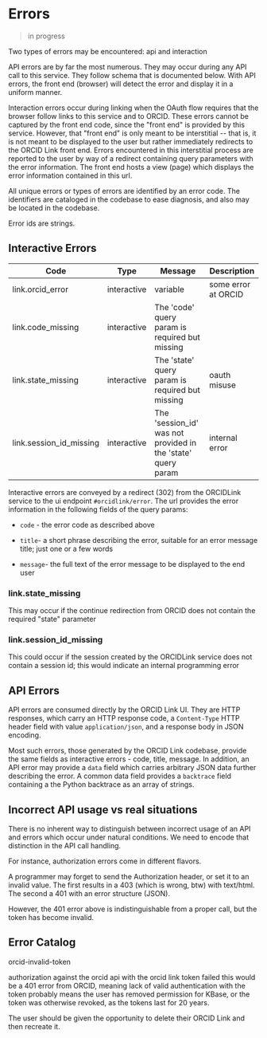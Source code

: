# Errors

> in progress 
 
Two types of errors may be encountered: api and interaction

API errors are by far the most numerous. They may occur during any API call to this service. They follow schema that is documented below. With API errors, the front end (browser) will detect the error and display it in a uniform manner.

Interaction errors occur during linking when the OAuth flow requires that the browser  follow links to this service and to ORCID. These errors cannot be captured by the front end code, since the "front end" is provided by this service. However, that "front end" is only meant to be interstitial -- that is, it is not meant to be displayed to the user but rather immediately redirects to the ORCID Link front end. Errors encountered in this interstitial process are reported to the user by way of a redirect containing query parameters with the error information. The front end hosts a view (page) which displays the error information contained in this url.

All unique errors or types of errors are identified by an error code. The identifiers are cataloged in the codebase to ease diagnosis, and also may be located in the codebase.

Error ids are strings.

## Interactive Errors

| Code                    | Type        | Message                                                      | Description         |
| ----------------------- | ----------- | ------------------------------------------------------------ | ------------------- |
| link.orcid_error        | interactive | variable                                                     | some error at ORCID |
| link.code_missing       | interactive | The 'code' query param is required but missing               |                     |
| link.state_missing      | interactive | The 'state' query param is required but missing              | oauth misuse        |
| link.session_id_missing | interactive | The 'session_id' was not provided in the 'state' query param | internal error      |

Interactive errors are conveyed by a redirect (302) from the ORCIDLink service to the ui endpoint `#orcidlink/error`. The url provides the error information in the following fields of the query params:

- `code` - the error code as described above

- `title`- a short phrase describing the error, suitable for an error message title; just one or a few words

- `message`- the full text of the error message to be displayed to the end user

### link.state_missing

This may occur if the continue redirection from ORCID does not contain the required "state" parameter

### link.session_id_missing

This could occur if the session created by the ORCIDLink service does not contain a session id; this would indicate an internal programming error



## API Errors

API errors are consumed directly by the ORCID Link UI. They are HTTP responses, which carry an HTTP response code, a `Content-Type` HTTP header field with value `application/json`, and a response body in JSON encoding.

Most such errors, those generated by the ORCID Link codebase, provide the same fields as interactive errors - code, title, message. In addition, an API error may provide a `data` field which carries arbitrary JSON data further describing the error. A common data field provides a `backtrace` field containing a the Python backtrace as an array of strings.

## Incorrect API usage vs real situations

There is no inherent way to distinguish between incorrect usage of an API and errors
which occur under natural conditions. We need to encode that distinction in the API call
handling.

For instance, authorization errors come in different flavors.

A programmer may forget to send the Authorization header, or set it to an invalid value.
The first results in a 403 (which is wrong, btw) with text/html. The second a 401 with an error
structure (JSON). 

However, the 401 error above is indistinguishable from a proper call, but the token has
become invalid.



## Error Catalog

orcid-invalid-token

authorization against the orcid api with the orcid link token failed
this would be a 401 error from ORCID, meaning lack of valid authentication with the token
probably means the user has removed permission for KBase, or the token was otherwise revoked,
as the tokens last for 20 years.


The user should be given the opportunity to delete their ORCID Link and then recreate it. 

